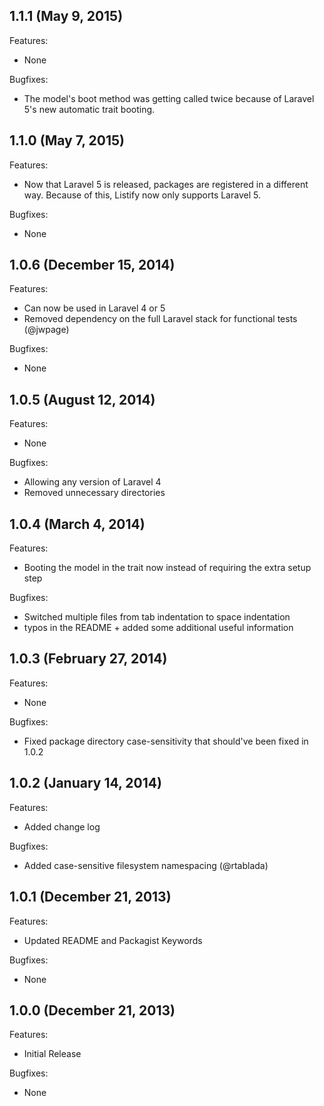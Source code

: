 ## 1.1.1 (May 9, 2015)

Features:

  - None

Bugfixes:

  - The model's boot method was getting called twice because of Laravel 5's new automatic trait booting.

## 1.1.0 (May 7, 2015)

Features:

  - Now that Laravel 5 is released, packages are registered in a different way. Because of this, Listify now only supports Laravel 5.

Bugfixes:

  - None

## 1.0.6 (December 15, 2014)

Features:

  - Can now be used in Laravel 4 or 5
  - Removed dependency on the full Laravel stack for functional tests (@jwpage)

Bugfixes:

  - None

## 1.0.5 (August 12, 2014)

Features:

  - None

Bugfixes:

  - Allowing any version of Laravel 4
  - Removed unnecessary directories

## 1.0.4 (March 4, 2014)

Features:

  - Booting the model in the trait now instead of requiring the extra setup step

Bugfixes:

  - Switched multiple files from tab indentation to space indentation
  - typos in the README + added some additional useful information

## 1.0.3 (February 27, 2014)

Features:

  - None

Bugfixes:

  - Fixed package directory case-sensitivity that should've been fixed in 1.0.2

## 1.0.2 (January 14, 2014)

Features:

  - Added change log

Bugfixes:

  - Added case-sensitive filesystem namespacing (@rtablada)

## 1.0.1 (December 21, 2013)

Features:

  - Updated README and Packagist Keywords

Bugfixes:

  - None

## 1.0.0 (December 21, 2013)

Features:

  - Initial Release

Bugfixes:

  - None

